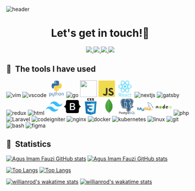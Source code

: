 ![header](https://capsule-render.vercel.app/api?type=waving&color=timeGradient&height=200&section=header&text=Hello%20World&fontSize=70)

<h1 align="center">
  Let's get in touch!💬
</h1>

<p align="center">
  <a href="https://agus7fauzi.github.io">
    <img height="50" src="https://user-images.githubusercontent.com/46517096/166972883-f5f1d88c-0246-4374-88ac-ded0f2cf0699.png"/>
  </a>
  <a href="https://www.linkedin.com/in/agus7fauzi">
    <img height="50" src="https://user-images.githubusercontent.com/46517096/166973395-19676cd8-f8ec-4abf-83ff-da8243505b82.png"/>
  </a>
<!--   <a href="https://agus7fauzi.medium.com">
    <img height="50" src="https://user-images.githubusercontent.com/46517096/166973962-d05d145a-b6a0-4643-bd3d-5ac845679367.png"/>
  </a>
  <a href="https://dev.to/agus7fauzi">
    <img height="50" src="https://user-images.githubusercontent.com/46517096/166974096-7aeecad4-483e-4c85-983f-f4b37b3f794e.png"/>
  </a> -->
  <a href="https://twitter.com/agus7fauzi">
    <img height="50" src="https://user-images.githubusercontent.com/46517096/166974271-91dfa250-d70b-4cb9-8707-f1bda1b708c3.png"/>
  </a>
  <a href="https://www.instagram.com/agus7fauzi">
    <img height="50" src="https://user-images.githubusercontent.com/46517096/166974368-9798f39f-1f46-499c-b14e-81f0a3f83a06.png"/>
  </a>
</p>

<h2> 🚀 &nbsp;The tools I have used</h2>
<p align="left">
  <img src="https://cdn.jsdelivr.net/gh/devicons/devicon/icons/vim/vim-original.svg" alt="vim" width="45" height="45"/>
  <img src="https://cdn.jsdelivr.net/gh/devicons/devicon/icons/vscode/vscode-original.svg" alt="vscode" width="45" height="45"/>
  <img src="https://raw.githubusercontent.com/devicons/devicon/master/icons/python/python-original-wordmark.svg" alt="python" width="45" height="45" />
  <img src="https://cdn.jsdelivr.net/gh/devicons/devicon/icons/go/go-original.svg" alt="go" width="45" height="45"/>
  <img src="https://cdn.jsdelivr.net/gh/devicons/devicon/icons/cplusplus/cplusplus-original.svg" width="45" height="45"/>
  <img src="https://raw.githubusercontent.com/devicons/devicon/master/icons/javascript/javascript-original.svg" alt="javascript" width="45" height="45" />
  <img src="https://raw.githubusercontent.com/devicons/devicon/master/icons/react/react-original-wordmark.svg" alt="react" width="45" height="45" />
  <img src="https://cdn.jsdelivr.net/gh/devicons/devicon/icons/nextjs/nextjs-original.svg" alt="nextjs" width="45" height="45"/>
  <img src="https://cdn.jsdelivr.net/gh/devicons/devicon/icons/gatsby/gatsby-original.svg" alt="gatsby" width="45" height="45"/>
  <img src="https://cdn.jsdelivr.net/gh/devicons/devicon/icons/redux/redux-original.svg" alt="redux" width="45" height="45"/>
<!--   <img src="https://cdn.jsdelivr.net/gh/devicons/devicon/icons/vuejs/vuejs-original-wordmark.svg" alt="VueJS" width="45" height="45"/> -->
  <img src="https://cdn.jsdelivr.net/gh/devicons/devicon/icons/html5/html5-original.svg" alt="html" width="45" height="45"/>
  <img src="https://raw.githubusercontent.com/devicons/devicon/master/icons/tailwindcss/tailwindcss-plain.svg" alt="tailwindcss" width="45" height="45" />
  <img src="https://raw.githubusercontent.com/devicons/devicon/master/icons/bootstrap/bootstrap-plain.svg" alt="bootstrap" width="45" height="45" />
  <img src="https://raw.githubusercontent.com/devicons/devicon/master/icons/css3/css3-original-wordmark.svg" alt="css3" width="45" height="45" />
  <img src="https://raw.githubusercontent.com/devicons/devicon/master/icons/mongodb/mongodb-original.svg" alt="mongodb" width="45" height="45" />
  <img src="https://raw.githubusercontent.com/devicons/devicon/master/icons/postgresql/postgresql-original-wordmark.svg" alt="postgresql" width="45" height="45" />
  <img src="https://raw.githubusercontent.com/devicons/devicon/master/icons/mysql/mysql-original-wordmark.svg" alt="mysql" width="45" height="45" />
  <img src="https://raw.githubusercontent.com/devicons/devicon/master/icons/nodejs/nodejs-original-wordmark.svg" alt="nodejs" width="45" height="45" />
  <img src="https://cdn.jsdelivr.net/gh/devicons/devicon/icons/php/php-original.svg" alt="php" width="45" height="45"/>
  <img src="https://cdn.jsdelivr.net/gh/devicons/devicon/icons/laravel/laravel-plain-wordmark.svg" alt="Laravel" width="45" height="45"/>
  <img src="https://cdn.jsdelivr.net/gh/devicons/devicon/icons/codeigniter/codeigniter-plain-wordmark.svg" alt="codeigniter" width="45" height="45"/>
<!--   <img src="https://cdn.jsdelivr.net/gh/devicons/devicon/icons/flutter/flutter-original.svg" alt="flutter" width="45" height="45"/> -->
  <img src="https://cdn.jsdelivr.net/gh/devicons/devicon/icons/nginx/nginx-original.svg" alt="nginx" width="45" height="45"/>
  <img src="https://cdn.jsdelivr.net/gh/devicons/devicon/icons/docker/docker-original.svg" alt="docker" width="45" height="45"/>
  <img src="https://cdn.jsdelivr.net/gh/devicons/devicon/icons/kubernetes/kubernetes-plain.svg" alt="kubernetes" width="45" height="45"/>
<!--   <img src="https://cdn.jsdelivr.net/gh/devicons/devicon/icons/amazonwebservices/amazonwebservices-plain-wordmark.svg" width="45" height="45"/> -->
  <img src="https://cdn.jsdelivr.net/gh/devicons/devicon/icons/linux/linux-original.svg" alt="linux" width="45" height="45"/>       
  <img src="https://cdn.jsdelivr.net/gh/devicons/devicon/icons/git/git-original.svg" alt="git" width="45" height="45"/>
  <img src="https://cdn.jsdelivr.net/gh/devicons/devicon/icons/bash/bash-original.svg" alt="bash" width="45" height="45"/>
  <img src="https://cdn.jsdelivr.net/gh/devicons/devicon/icons/figma/figma-original.svg" alt="figma" width="45" height="45"/>   
</p>

<h2> 🚀 &nbsp;Statistics</h2>

[![Agus Imam Fauzi GitHub stats](https://github-readme-stats.vercel.app/api?username=agus7fauzi&count_private=true&show_icons=true&theme=radical#gh-dark-mode-only)](https://github.com/anuraghazra/github-readme-stats#gh-dark-mode-only)
[![Agus Imam Fauzi GitHub stats](https://github-readme-stats.vercel.app/api?username=agus7fauzi&count_private=true&show_icons=true&theme=default#gh-light-mode-only)](https://github.com/anuraghazra/github-readme-stats#gh-light-mode-only)

[![Top Langs](https://github-readme-stats.vercel.app/api/top-langs/?username=agus7fauzi&theme=radical#gh-dark-mode-only)](https://github.com/anuraghazra/github-readme-stats#gh-dark-mode-only)
[![Top Langs](https://github-readme-stats.vercel.app/api/top-langs/?username=agus7fauzi&theme=default#gh-light-mode-only)](https://github.com/anuraghazra/github-readme-stats#gh-light-mode-only)

[![willianrod's wakatime stats](https://github-readme-stats.vercel.app/api/wakatime?username=@agus7fauzi&theme=radical#gh-dark-mode-only)](https://github.com/anuraghazra/github-readme-stats#gh-dark-mode-only)
[![willianrod's wakatime stats](https://github-readme-stats.vercel.app/api/wakatime?username=@agus7fauzi&theme=default#gh-light-mode-only)](https://github.com/anuraghazra/github-readme-stats#gh-light-mode-only)
